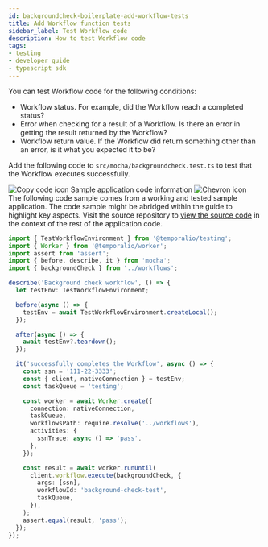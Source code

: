 ```yaml
---
id: backgroundcheck-boilerplate-add-workflow-tests
title: Add Workflow function tests
sidebar_label: Test Workflow code
description: How to test Workflow code
tags:
- testing
- developer guide
- typescript sdk
---
```


<!-- DO NOT EDIT THIS FILE DIRECTLY.
THIS FILE IS GENERATED from https://github.com/temporalio/documentation-samples-typescript/blob/fixes2/chapter_project_setup/backgroundcheck/src/mocha/backgroundcheck.test.ts. -->

You can test Workflow code for the following conditions:

- Workflow status. For example, did the Workflow reach a completed status?
- Error when checking for a result of a Workflow. Is there an error in getting the result returned by the Workflow?
- Workflow return value. If the Workflow did return something other than an error, is it what you expected it to be?

Add the following code to `src/mocha/backgroundcheck.test.ts` to test that the Workflow executes successfully.

<div class="copycode-notice-container"><div class="copycode-notice"><img data-style="copycode-icon" src="/icons/copycode.png" alt="Copy code icon" /> Sample application code information <img id="i-id-791894492" data-event="clickable-copycode-info" data-style="chevron-icon" src="/icons/chevron.png" alt="Chevron icon" /></div><div id="copycode-info-id-791894492" class="copycode-info">The following code sample comes from a working and tested sample application. The code sample might be abridged within the guide to highlight key aspects. Visit the source repository to <a href="https://github.com/temporalio/documentation-samples-typescript/blob/fixes2/chapter_project_setup/backgroundcheck/src/mocha/backgroundcheck.test.ts">view the source code</a> in the context of the rest of the application code.</div></div>

```typescript
import { TestWorkflowEnvironment } from '@temporalio/testing';
import { Worker } from '@temporalio/worker';
import assert from 'assert';
import { before, describe, it } from 'mocha';
import { backgroundCheck } from '../workflows';

describe('Background check workflow', () => {
  let testEnv: TestWorkflowEnvironment;

  before(async () => {
    testEnv = await TestWorkflowEnvironment.createLocal();
  });

  after(async () => {
    await testEnv?.teardown();
  });

  it('successfully completes the Workflow', async () => {
    const ssn = '111-22-3333';
    const { client, nativeConnection } = testEnv;
    const taskQueue = 'testing';

    const worker = await Worker.create({
      connection: nativeConnection,
      taskQueue,
      workflowsPath: require.resolve('../workflows'),
      activities: {
        ssnTrace: async () => 'pass',
      },
    });

    const result = await worker.runUntil(
      client.workflow.execute(backgroundCheck, {
        args: [ssn],
        workflowId: 'background-check-test',
        taskQueue,
      }),
    );
    assert.equal(result, 'pass');
  });
});
```
